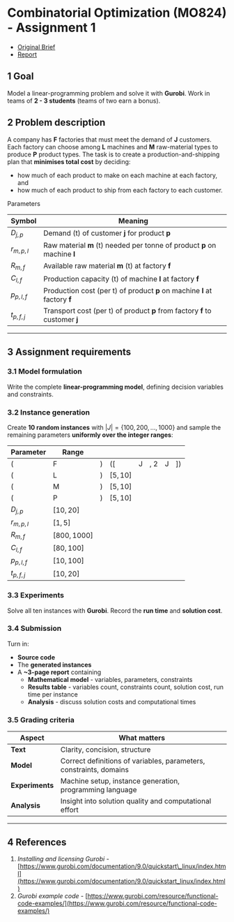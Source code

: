 # Combinatorial Optimization (MO824) - Assignment 1

- [Original Brief](enunciado.pdf)
- [Report](relatorio.pdf)

## 1 Goal

Model a linear-programming problem and solve it with **Gurobi**. Work in teams of **2 - 3 students** (teams of two earn a bonus).

## 2 Problem description

A company has **F** factories that must meet the demand of **J** customers.
Each factory can choose among **L** machines and **M** raw-material types to produce **P** product types.
The task is to create a production-and-shipping plan that **minimises total cost** by deciding:

* how much of each product to make on each machine at each factory, and
* how much of each product to ship from each factory to each customer.

Parameters

| Symbol      | Meaning                                                                      |
| ----------- | ---------------------------------------------------------------------------- |
| $D_{j,p}$   | Demand (t) of customer **j** for product **p**                               |
| $r_{m,p,l}$ | Raw material **m** (t) needed per tonne of product **p** on machine **l**    |
| $R_{m,f}$   | Available raw material **m** (t) at factory **f**                            |
| $C_{l,f}$   | Production capacity (t) of machine **l** at factory **f**                    |
| $p_{p,l,f}$ | Production cost (per t) of product **p** on machine **l** at factory **f**   |
| $t_{p,f,j}$ | Transport cost (per t) of product **p** from factory **f** to customer **j** |

---

## 3 Assignment requirements

### 3.1 Model formulation

Write the complete **linear-programming model**, defining decision variables and constraints.

### 3.2 Instance generation

Create **10 random instances** with $|J| = \{100,200,\dots,1000\}$ and sample the remaining parameters **uniformly over the integer ranges**:

| Parameter   | Range        |   |          |   |     |   |    |
| ----------- | ------------ | - | -------- | - | --- | - | -- |
| (           | F            | ) | (\[      | J | , 2 | J | ]) |
| (           | L            | ) | $[5,10]$ |   |     |   |    |
| (           | M            | ) | $[5,10]$ |   |     |   |    |
| (           | P            | ) | $[5,10]$ |   |     |   |    |
| $D_{j,p}$   | $[10,20]$    |   |          |   |     |   |    |
| $r_{m,p,l}$ | $[1,5]$      |   |          |   |     |   |    |
| $R_{m,f}$   | $[800,1000]$ |   |          |   |     |   |    |
| $C_{l,f}$   | $[80,100]$   |   |          |   |     |   |    |
| $p_{p,l,f}$ | $[10,100]$   |   |          |   |     |   |    |
| $t_{p,f,j}$ | $[10,20]$    |   |          |   |     |   |    |

### 3.3 Experiments

Solve all ten instances with **Gurobi**. Record the **run time** and **solution cost**.

### 3.4 Submission

Turn in:

- **Source code**
- The **generated instances**
- A **\~3-page report** containing
  - **Mathematical model** - variables, parameters, constraints
  - **Results table** - variables count, constraints count, solution cost, run time per instance
  - **Analysis** - discuss solution costs and computational times

### 3.5 Grading criteria

| Aspect          | What matters                                                       |
| --------------- | ------------------------------------------------------------------ |
| **Text**        | Clarity, concision, structure                                      |
| **Model**       | Correct definitions of variables, parameters, constraints, domains |
| **Experiments** | Machine setup, instance generation, programming language           |
| **Analysis**    | Insight into solution quality and computational effort             |

---

## 4 References

1. *Installing and licensing Gurobi* - [https://www.gurobi.com/documentation/9.0/quickstart\_linux/index.html](https://www.gurobi.com/documentation/9.0/quickstart_linux/index.html)
2. *Gurobi example code* - [https://www.gurobi.com/resource/functional-code-examples/](https://www.gurobi.com/resource/functional-code-examples/)
